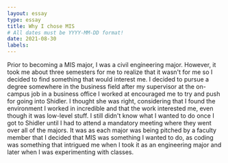 ```yaml
---
layout: essay
type: essay
title: Why I chose MIS
# All dates must be YYYY-MM-DD format!
date: 2021-08-30
labels:
---
```


Prior to becoming a MIS major, I was a civil engineering major. However, it took me about three semesters for me to realize that it wasn't for me so I decided to find something that would interest me. I decided to pursue a degree somewhere in the business field after my supervisor at the on-campus job in a business office I worked at encouraged me to try and push for going into Shidler. I thought she was right, considering that I found the environment I worked in incredible and that the work interested me, even though it was low-level stuff. I still didn't know what I wanted to do once I got to Shidler until I had to attend a mandatory meeting where they went over all of the majors. It was as each major was being pitched by a faculty member that I decided that MIS was something I wanted to do, as coding was something that intrigued me when I took it as an engineering major and later when I was experimenting with classes.   
